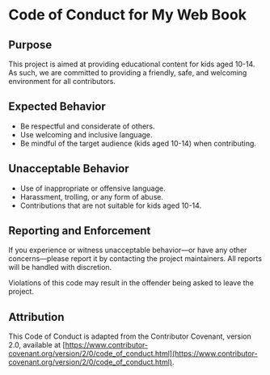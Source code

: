 # Code of Conduct for My Web Book

## Purpose

This project is aimed at providing educational content for kids aged 10-14. As such, we are committed to providing a friendly, safe, and welcoming environment for all contributors.

## Expected Behavior

- Be respectful and considerate of others.
- Use welcoming and inclusive language.
- Be mindful of the target audience (kids aged 10-14) when contributing.

## Unacceptable Behavior

- Use of inappropriate or offensive language.
- Harassment, trolling, or any form of abuse.
- Contributions that are not suitable for kids aged 10-14.

## Reporting and Enforcement

If you experience or witness unacceptable behavior—or have any other concerns—please report it by contacting the project maintainers. All reports will be handled with discretion.

Violations of this code may result in the offender being asked to leave the project.

## Attribution

This Code of Conduct is adapted from the Contributor Covenant, version 2.0, available at [https://www.contributor-covenant.org/version/2/0/code_of_conduct.html](https://www.contributor-covenant.org/version/2/0/code_of_conduct.html).
